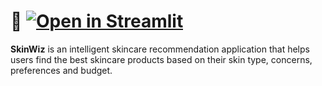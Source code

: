 # 🎈 [![Open in Streamlit](https://static.streamlit.io/badges/streamlit_badge_black_white.svg)](https://skinwiz-9rhsrxwkykrkcavtp6wpti.streamlit.app/)
**SkinWiz** is an intelligent skincare recommendation application that helps users find the best skincare products based on their skin type, concerns, preferences and budget.
